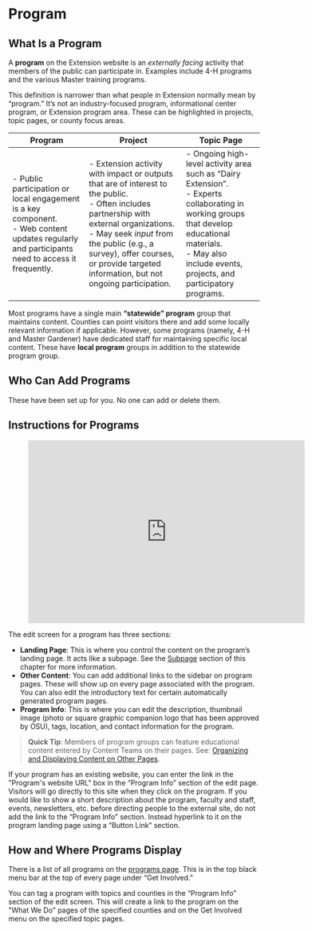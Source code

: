 # Program

## What Is a Program

A **program** on the Extension website is an *externally facing* activity that members of the public can participate in. Examples include 4-H programs and the various Master training programs.

This definition is narrower than what people in Extension normally mean by “program.” It’s not an industry-focused program, informational center program, or Extension program area. These can be highlighted in projects, topic pages, or county focus areas.  

**Program** | **Project** | **Topic Page**
------------|-------------|---------------
- Public participation or local engagement is a key component. <br>- Web content updates regularly and participants need to access it frequently. | - Extension activity with impact or outputs that are of interest to the public. <br>- Often includes partnership with external organizations. <br>- May seek *input* from the public (e.g., a survey), offer courses, or provide targeted information, but not ongoing participation. | - Ongoing high-level activity area such as “Dairy Extension”. <br>- Experts collaborating in working groups that develop educational materials. <br>- May also include events, projects, and participatory programs.

Most programs have a single main **“statewide” program** group that maintains content. Counties can point visitors there and add some locally relevant information if applicable. However, some programs (namely, 4-H and Master Gardener) have dedicated staff for maintaining specific local content. These have **local program** groups in addition to the statewide program group.

## Who Can Add Programs

These have been set up for you. No one can add or delete them.

## Instructions for Programs

<figure class="video_container">
  <iframe id="kaltura_player" src="https://cdnapisec.kaltura.com/p/391241/sp/39124100/embedIframeJs/uiconf_id/22119142/partner_id/391241?iframeembed=true&playerId=kaltura_player&entry_id=0_gqibbuq0&flashvars[localizationCode]=en&amp;flashvars[leadWithHTML5]=true&amp;flashvars[sideBarContainer.plugin]=true&amp;flashvars[sideBarContainer.position]=left&amp;flashvars[sideBarContainer.clickToClose]=true&amp;flashvars[chapters.plugin]=true&amp;flashvars[chapters.layout]=vertical&amp;flashvars[chapters.thumbnailRotator]=false&amp;flashvars[streamSelector.plugin]=true&amp;flashvars[EmbedPlayer.SpinnerTarget]=videoHolder&amp;flashvars[dualScreen.plugin]=true&amp;&wid=0_7l0j1tox" width="554" height="366" allowfullscreen webkitallowfullscreen mozAllowFullScreen allow="fullscreen*; encrypted-media*" frameborder="0" title="Kaltura Player"></iframe>
</figure>

The edit screen for a program has three sections:

  - **Landing Page**: This is where you control the content on the program’s landing page. It acts like a subpage. See the [Subpage](../content-types/subpage.md) section of this chapter for more information.
  - **Other Content**: You can add additional links to the sidebar on program pages. These will show up on every page associated with the program. You can also edit the introductory text for certain automatically generated program pages.
  - **Program Info**: This is where you can edit the description, thumbnail image (photo or square graphic companion logo that has been approved by OSU), tags, location, and contact information for the program.

> **Quick Tip**: Members of program groups can feature educational content entered by Content Teams on their pages. See: [Organizing and Displaying Content on Other Pages](../managing-content.md#displaying-and-organizing-content-on-other-pages).

If your program has an existing website, you can enter the link in the "Program's website URL" box in the “Program Info” section of the edit page. Visitors will go directly to this site when they click on the program. If you would like to show a short description about the program, faculty and staff, events, newsletters, etc. before directing people to the external site, do not add the link to the “Program Info” section. Instead hyperlink to it on the program landing page using a “Button Link” section.

## How and Where Programs Display

There is a list of all programs on the [programs page](https://extension.oregonstate.edu/programs). This is in the top black menu bar at the top of every page under “Get Involved.”

You can tag a program with topics and counties in the “Program Info” section of the edit screen. This will create a link to the program on the "What We Do" pages of the specified counties and on the Get Involved menu on the specified topic pages.
